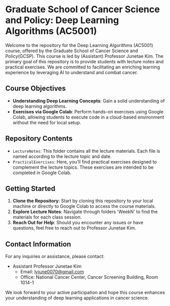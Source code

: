# Graduate School of Cancer Science and Policy: Deep Learning Algorithms (AC5001)
Welcome to the repository for the Deep Learning Algorithms (AC5001) course, offered by the Graduate School of Cancer Science and Policy(GCSP). 
This course is led by (Assistant) Professor Junetae Kim. The primary goal of this repository is to provide students with lecture notes and practical exercises. 
We are committed to facilitating an enriching learning experience by leveraging AI to understand and combat cancer.

## Course Objectives

- **Understanding Deep Learning Concepts**: Gain a solid understanding of deep learning algorithms.
- **Exercises via Google Colab**: Perform hands-on exercises using Google Colab, allowing students to execute code in a cloud-based environment without the need for local setup.

## Repository Contents

- `LectureNotes`: This folder contains all the lecture materials. Each file is named according to the lecture topic and date.
- `PracticalExercises`: Here, you'll find practical exercises designed to complement the lecture topics. These exercises are intended to be completed in Google Colab.

## Getting Started

1. **Clone the Repository**: Start by cloning this repository to your local machine or directly to Google Colab to access the course materials.
2. **Explore Lecture Notes**: Navigate through folders 'WeekN' to find the materials for each class session.
3. **Reach Out for Help**: Should you encounter any issues or have questions, feel free to reach out to Professor Junetae Kim.

## Contact Information

For any inquiries or assistance, please contact:

- Assistant Professor Junetae Kim
  - Email: lyjune0070@gmail.com
  - Office: National Cancer Center, Cancer Screening Building, Room 1014-1

We look forward to your active participation and hope this course enhances your understanding of deep learning applications in cancer science. 
